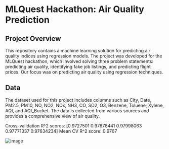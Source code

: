 
# MLQuest Hackathon: Air Quality Prediction
## Project Overview
This repository contains a machine learning solution for predicting air quality indices using regression models. The project was developed for the MLQuest hackathon, which involved solving three problem statements: predicting air quality, identifying fake job listings, and predicting flight prices. Our focus was on predicting air quality using regression techniques.

## Data
The dataset used for this project includes columns such as City, Date, PM2.5, PM10, NO, NO2, NOx, NH3, CO, SO2, O3, Benzene, Toluene, Xylene, AQI, and AQI_Bucket. The data is collected from various sources and provides a comprehensive view of air quality.



Cross-validation R^2 scores: [0.9727501  0.97678441 0.97998063 0.97771337 0.97634234]
Mean CV R^2 score: 0.9767


![image](https://github.com/user-attachments/assets/203fe952-86cb-4d1d-b11e-fa208058f0ed)
